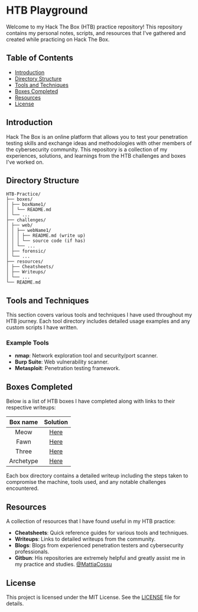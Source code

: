 ﻿# HTB Playground

Welcome to my Hack The Box (HTB) practice repository! This repository contains my personal notes, scripts, and resources that I've gathered and created while practicing on Hack The Box.

## Table of Contents

- [Introduction](#introduction)
- [Directory Structure](#directory-structure)
- [Tools and Techniques](#tools-and-techniques)
- [Boxes Completed](#boxes-completed)
- [Resources](#resources)
- [License](#license)

## Introduction

Hack The Box is an online platform that allows you to test your penetration testing skills and exchange ideas and methodologies with other members of the cybersecurity community. This repository is a collection of my experiences, solutions, and learnings from the HTB challenges and boxes I've worked on.

## Directory Structure

```
HTB-Practice/
├── boxes/
│ ├── boxName1/
│ │ └── README.md
│ └── ...
├── challenges/
│ ├── web/
│ │ ├── webName1/
│ │ │ ├── README.md (write up)
│ │ │ └── source code (if has)
│ │ └── ...
│ ├── forensic/
│ └── ...
├── resources/
│ ├── Cheatsheets/
│ ├── Writeups/
│ └── ...
└── README.md
```

## Tools and Techniques

This section covers various tools and techniques I have used throughout my HTB journey. Each tool directory includes detailed usage examples and any custom scripts I have written.

### Example Tools

- **nmap**: Network exploration tool and security/port scanner.
- **Burp Suite**: Web vulnerability scanner.
- **Metasploit**: Penetration testing framework.

## Boxes Completed

Below is a list of HTB boxes I have completed along with links to their respective writeups:

| Box name  |                     Solution                     |
| :-------: | :----------------------------------------------: |
|   Meow    |   [Here](boxes/Meow%20-%20Tier%200/README.md)    |
|   Fawn    |   [Here](boxes/Fawn%20-%20Tier%200/README.md)    |
|   Three   |   [Here](boxes/Three%20-%20Tier%201/README.md)   |
| Archetype | [Here](boxes/Archetype%20-%20Tier%202/README.md) |

Each box directory contains a detailed writeup including the steps taken to compromise the machine, tools used, and any notable challenges encountered.

## Resources

A collection of resources that I have found useful in my HTB practice:

- **Cheatsheets**: Quick reference guides for various tools and techniques.
- **Writeups**: Links to detailed writeups from the community.
- **Blogs**: Blogs from experienced penetration testers and cybersecurity professionals.
- **Gitbun**: His repositories are extremely helpful and greatly assist me in my practice and studies. [@MattiaCossu](https://github.com/MattiaCossu)

## License

This project is licensed under the MIT License. See the [LICENSE](LICENSE) file for details.
